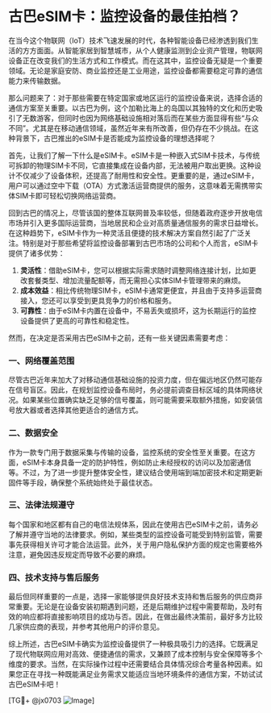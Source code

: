 # 古巴eSIM卡：监控设备的最佳拍档？

在当今这个物联网（IoT）技术飞速发展的时代，各种智能设备已经渗透到我们生活的方方面面。从智能家居到智慧城市，从个人健康监测到企业资产管理，物联网设备正在改变我们的生活方式和工作模式。而在这其中，监控设备无疑是一个重要领域。无论是家庭安防、商业监控还是工业用途，监控设备都需要稳定可靠的通信能力来传输数据。

那么问题来了：对于那些需要在特定国家或地区运行的监控设备来说，选择合适的通信方案至关重要。以古巴为例，这个加勒比海上的岛国以其独特的文化和历史吸引了无数游客，但同时也因为网络基础设施相对落后而在某些方面显得有些“与众不同”。尤其是在移动通信领域，虽然近年来有所改善，但仍存在不少挑战。在这种背景下，古巴推出的eSIM卡是否能成为监控设备的理想选择呢？

首先，让我们了解一下什么是eSIM卡。eSIM卡是一种嵌入式SIM卡技术，与传统可拆卸的物理SIM卡不同，它直接集成在设备内部，无法被用户取出更换。这种设计不仅减少了设备体积，还提高了耐用性和安全性。更重要的是，通过eSIM卡，用户可以通过空中下载（OTA）方式激活运营商提供的服务，这意味着无需携带实体SIM卡即可轻松切换网络运营商。

回到古巴的情况上，尽管该国的整体互联网普及率较低，但随着政府逐步开放电信市场并引入更多国际运营商，当地居民和企业对高质量通信服务的需求日益增长。在这种趋势下，eSIM卡作为一种灵活且便捷的技术解决方案自然引起了广泛关注。特别是对于那些希望将监控设备部署到古巴市场的公司和个人而言，eSIM卡提供了诸多优势：

1. **灵活性**：借助eSIM卡，您可以根据实际需求随时调整网络连接计划，比如更改套餐类型、增加流量配额等，而无需担心实体SIM卡管理带来的麻烦。
2. **成本效益**：相比传统物理SIM卡，eSIM卡通常更便宜，并且由于支持多运营商接入，您还可以享受到更具竞争力的价格和服务。
3. **可靠性**：由于eSIM卡内置在设备中，不易丢失或损坏，这为长期运行的监控设备提供了更高的可靠性和稳定性。

然而，在决定是否采用古巴eSIM卡之前，还有一些关键因素需要考虑：

### 一、网络覆盖范围

尽管古巴近年来加大了对移动通信基础设施的投资力度，但在偏远地区仍然可能存在信号盲区。因此，在规划监控设备布局时，务必提前调查目标区域的具体网络状况。如果某些位置确实缺乏足够的信号覆盖，则可能需要采取额外措施，如安装信号放大器或者选择其他更适合的通信方式。

### 二、数据安全

作为一款专门用于数据采集与传输的设备，监控系统的安全性至关重要。在这方面，eSIM卡本身具备一定的防护特性，例如防止未经授权的访问以及加密通信等。不过，为了进一步提升整体安全性，建议结合使用端到端加密技术和定期更新固件等手段，确保整个系统始终处于最佳状态。

### 三、法律法规遵守

每个国家和地区都有自己的电信法规体系，因此在使用古巴eSIM卡之前，请务必了解并遵守当地的法律要求。例如，某些类型的监控设备可能受到特别监管，需要事先获得相关许可才能合法运营。此外，关于用户隐私保护方面的规定也需要格外注意，避免因违反规定而导致不必要的麻烦。

### 四、技术支持与售后服务

最后但同样重要的一点是，选择一家能够提供良好技术支持和售后服务的供应商非常重要。无论是在设备安装初期遇到问题，还是后期维护过程中需要帮助，及时有效的响应都将直接影响项目的成功与否。因此，在做出最终决策前，最好多方比较几家供应商的表现，并参考其他用户的评价意见。

综上所述，古巴eSIM卡确实为监控设备提供了一种极具吸引力的选择。它既满足了现代物联网应用对高效、便捷通信的需求，又兼顾了成本控制与安全保障等多个维度的要求。当然，在实际操作过程中还需要结合具体情况综合考量各种因素。如果您正在寻找一种既能满足业务需求又能适应当地环境条件的通信方案，不妨试试古巴eSIM卡吧！

[TG💪+ @jx0703 ![Image](https://github.com/user-attachments/assets/dbca1d08-cadb-493c-b0ec-ad6f7a83f270)]